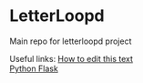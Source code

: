 # LetterLoopd

Main repo for letterloopd project

Useful links:
[How to edit this text](https://www.markdownguide.org/basic-syntax/) \
[Python Flask](https://flask.palletsprojects.com/en/3.0.x/quickstart/)
